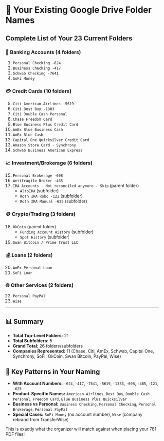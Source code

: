 # 📁 Your Existing Google Drive Folder Names

## Complete List of Your 23 Current Folders

### 🏦 Banking Accounts (4 folders)
1. `Personal Checking -624`
2. `Business Checking -417`
3. `Schwab Checking -7641`
4. `SoFi Money`

### 💳 Credit Cards (10 folders)
5. `Citi American Airlines -5619`
6. `Citi Best Buy -1383`
7. `Citi Double Cash Personal`
8. `Chase Freedom Card`
9. `Blue Business Plus Credit Card`
10. `AmEx Blue Business Cash`
11. `AmEx Blue Cash`
12. `Capital One Quicksilver Credit Card`
13. `Amazon Store Card - Synchrony`
14. `Schwab Business American Express`

### 📈 Investment/Brokerage (6 folders)
15. `Personal Brokerage -608`
16. `Antifragile Broker -485`
17. `IRA Accounts - Not reconciled anymore - Skip` (parent folder)
    - `AltoIRA` (subfolder)
    - `Roth IRA Robo -121` (subfolder)
    - `Roth IRA Manual -625` (subfolder)

### 🪙 Crypto/Trading (3 folders)
18. `OkCoin` (parent folder)
    - `Funding Account History` (subfolder)
    - `Spot History` (subfolder)
19. `Swan Bitcoin / Prime Trust LLC`

### 💰 Loans (2 folders)
20. `AmEx Personal Loan`
21. `SoFi Loan`

### 🌐 Other Services (2 folders)
22. `Personal PayPal`
23. `Wise`

---

## 📊 Summary
- **Total Top-Level Folders:** 21
- **Total Subfolders:** 5
- **Grand Total:** 26 folders/subfolders
- **Companies Represented:** 11 (Chase, Citi, AmEx, Schwab, Capital One, Synchrony, SoFi, OkCoin, Swan Bitcoin, PayPal, Wise)

## 🎯 Key Patterns in Your Naming
- **With Account Numbers:** `-624`, `-417`, `-7641`, `-5619`, `-1383`, `-608`, `-485`, `-121`, `-625`
- **Product-Specific Names:** `American Airlines`, `Best Buy`, `Double Cash Personal`, `Freedom Card`, `Blue Business Plus`, `Quicksilver`
- **Business vs Personal:** `Business Checking`, `Personal Checking`, `Personal Brokerage`, `Personal PayPal`
- **Special Cases:** `SoFi Money` (no account number), `Wise` (company rebrand from TransferWise)

This is exactly what the organizer will match against when placing your 781 PDF files!
